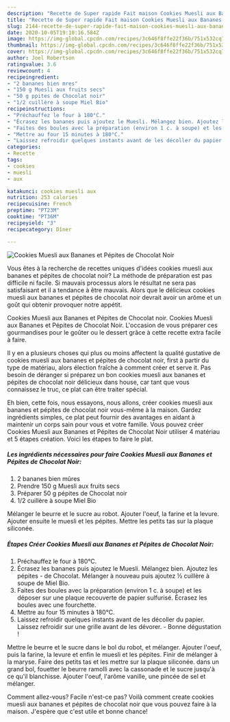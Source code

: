 ```yaml
---
description: "Recette de Super rapide Fait maison Cookies Muesli aux Bananes et Pépites de Chocolat Noir"
title: "Recette de Super rapide Fait maison Cookies Muesli aux Bananes et Pépites de Chocolat Noir"
slug: 2144-recette-de-super-rapide-fait-maison-cookies-muesli-aux-bananes-et-pepites-de-chocolat-noir
date: 2020-10-05T19:10:16.584Z
image: https://img-global.cpcdn.com/recipes/3c646f8ffe22f36b/751x532cq70/cookies-muesli-aux-bananes-et-pepites-de-chocolat-noir-photo-principale-de-la-recette.jpg
thumbnail: https://img-global.cpcdn.com/recipes/3c646f8ffe22f36b/751x532cq70/cookies-muesli-aux-bananes-et-pepites-de-chocolat-noir-photo-principale-de-la-recette.jpg
cover: https://img-global.cpcdn.com/recipes/3c646f8ffe22f36b/751x532cq70/cookies-muesli-aux-bananes-et-pepites-de-chocolat-noir-photo-principale-de-la-recette.jpg
author: Joel Robertson
ratingvalue: 3.6
reviewcount: 4
recipeingredient:
- "2 bananes bien mres"
- "150 g Muesli aux fruits secs"
- "50 g ppites de Chocolat noir"
- "1/2 cuillère à soupe Miel Bio"
recipeinstructions:
- "Préchauffez le four à 180°C."
- "Écrasez les bananes puis ajoutez le Muesli. Mélangez bien. Ajoutez les pépites de Chocolat. Mélanger à nouveau puis ajoutez ½ cuillère à soupe de Miel Bio."
- "Faites des boules avec la préparation (environ 1 c. à soupe) et les déposer sur une plaque recouverte de papier sulfurisé. Écrasez les boules avec une fourchette."
- "Mettre au four 15 minutes à 180°C."
- "Laissez refroidir quelques instants avant de les décoller du papier. Laissez refroidir sur une grille avant de les dévorer. Bonne dégustation !"
categories:
- Recette
tags:
- cookies
- muesli
- aux

katakunci: cookies muesli aux 
nutrition: 253 calories
recipecuisine: French
preptime: "PT23M"
cooktime: "PT36M"
recipeyield: "3"
recipecategory: Dîner

---
```



![Cookies Muesli aux Bananes et Pépites de Chocolat Noir](https://img-global.cpcdn.com/recipes/3c646f8ffe22f36b/751x532cq70/cookies-muesli-aux-bananes-et-pepites-de-chocolat-noir-photo-principale-de-la-recette.jpg)

Vous êtes à la recherche de recettes uniques d'idées cookies muesli aux bananes et pépites de chocolat noir? La méthode de préparation est pas difficile ni facile. Si mauvais processus alors le résultat ne sera pas satisfaisant et il a tendance à être mauvais. Alors que le délicieux cookies muesli aux bananes et pépites de chocolat noir devrait avoir un arôme et un goût qui obtenir provoquer notre appétit.

Cookies Muesli aux Bananes et Pépites de Chocolat noir. Cookies Muesli aux Bananes et Pépites de Chocolat Noir. L&#39;occasion de vous préparer ces gourmandises pour le goûter ou le dessert grâce à cette recette extra facile à faire.

Il y en a plusieurs choses qui plus ou moins affectent la qualité gustative de cookies muesli aux bananes et pépites de chocolat noir, first à partir du type de matériau, alors élection fraîche à comment créer et serve it. Pas besoin de déranger si préparez un bon cookies muesli aux bananes et pépites de chocolat noir délicieux dans house, car tant que vous connaissez le truc, ce plat can être traiter spécial.


Eh bien, cette fois, nous essayons, nous allons, créer cookies muesli aux bananes et pépites de chocolat noir vous-même à la maison. Gardez ingrédients simples, ce plat peut fournir des avantages en aidant à maintenir un corps sain pour vous et votre famille. Vous pouvez créer Cookies Muesli aux Bananes et Pépites de Chocolat Noir utiliser 4 matériau et 5 étapes création. Voici les étapes to faire le plat.

<!--inarticleads1-->

##### Les ingrédients nécessaires pour faire Cookies Muesli aux Bananes et Pépites de Chocolat Noir:

1.  2 bananes bien mûres
1. Prendre 150 g Muesli aux fruits secs
1. Préparer 50 g pépites de Chocolat noir
1.  1/2 cuillère à soupe Miel Bio


Mélanger le beurre et le sucre au robot. Ajouter l&#39;oeuf, la farine et la levure. Ajouter ensuite le muesli et les pépites. Mettre les petits tas sur la plaque siliconée. 

<!--inarticleads2-->

##### Étapes Créer Cookies Muesli aux Bananes et Pépites de Chocolat Noir:

1. Préchauffez le four à 180°C.
1. Écrasez les bananes puis ajoutez le Muesli. Mélangez bien. Ajoutez les pépites - de Chocolat. Mélanger à nouveau puis ajoutez ½ cuillère à soupe de Miel Bio.
1. Faites des boules avec la préparation (environ 1 c. à soupe) et les déposer sur une plaque recouverte de papier sulfurisé. Écrasez les boules avec une fourchette.
1. Mettre au four 15 minutes à 180°C.
1. Laissez refroidir quelques instants avant de les décoller du papier. Laissez refroidir sur une grille avant de les dévorer. - Bonne dégustation !


Mettre le beurre et le sucre dans le bol du robot, et mélanger. Ajouter l&#39;oeuf, puis la farine, la levure et enfin le muesli et les pépites. Finir de mélanger à la maryse. Faire des petits tas et les mettre sur la plaque siliconée. dans un grand bol, fouetter le beurre ramolli avec la cassonade et le sucre jusqu&#39;à ce qu&#39;il blanchisse. Ajouter l&#39;oeuf, l&#39;arôme vanille, une pincée de sel et mélanger. 


Comment allez-vous? Facile n'est-ce pas? Voilà comment create cookies muesli aux bananes et pépites de chocolat noir que vous pouvez faire à la maison. J'espère que c'est utile et bonne chance!

